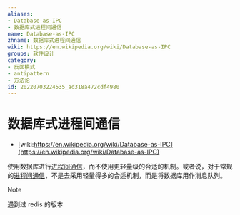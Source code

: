 ```yaml
---
aliases:
- Database-as-IPC
- 数据库式进程间通信
name: Database-as-IPC
zhname: 数据库式进程间通信
wiki: https://en.wikipedia.org/wiki/Database-as-IPC
groups: 软件设计
category:
- 反面模式
- antipattern
- 方法论
id: 20220703224535_ad318a472cdf4980
---
```


# 数据库式进程间通信

* [wiki:https://en.wikipedia.org/wiki/Database-as-IPC](https://en.wikipedia.org/wiki/Database-as-IPC)

使用数据库进行[进程间通信](https://zh.wikipedia.org/wiki/%E8%BF%9B%E7%A8%8B%E9%97%B4%E9%80%9A%E4%BF%A1)，而不使用更轻量级的合适的机制。或者说，对于常规的[进程间通信](https://zh.wikipedia.org/wiki/%E8%BF%9B%E7%A8%8B%E9%97%B4%E9%80%9A%E4%BF%A1)，不是去采用轻量得多的合适机制，而是将数据库用作消息队列。

> [!NOTE]
> 遇到过 redis 的版本